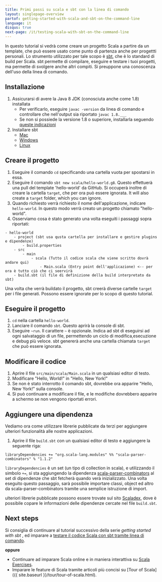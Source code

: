 ```yaml
---
title: Primi passi su scala e sbt con la linea di comando
layout: singlepage-overview
partof: getting-started-with-scala-and-sbt-on-the-command-line
language: it
disqus: true
next-page: /it/testing-scala-with-sbt-on-the-command-line
---
```


In questo tutorial si vedrà come creare un progetto Scala a partire da un template, che può essere usato come punto di partenza anche per progettti personali. 
Lo strumento utilizzato per tale scopo è [sbt](https://www.scala-sbt.org/1.x/docs/index.html), che è lo standard di build per Scala.
sbt permette di compilare, eseguire e testare i tuoi progetti, ma permette di svolgere anche altri compiti.
Si preuppone una conoscenza dell'uso della linea di comando.

## Installazione
1. Assicurarsi di avere la Java 8 JDK (conosciuta anche come 1.8) installata
    * Per verificarlo, eseguire `javac -version` da linea di comando e controllare che nell'output sia riportato
    `javac 1.8.___`
    * Se non si possiede la versione 1.8 o superiore, installarla seguendo [queste indicazioni](https://www.oracle.com/technetwork/java/javase/downloads/jdk8-downloads-2133151.html)
1. Installare sbt
    * [Mac](https://www.scala-sbt.org/1.x/docs/Installing-sbt-on-Mac.html)
    * [Windows](https://www.scala-sbt.org/1.x/docs/Installing-sbt-on-Windows.html)
    * [Linux](https://www.scala-sbt.org/1.x/docs/Installing-sbt-on-Linux.html)

## Creare il progetto
1. Eseguire il comando `cd` specificando una cartella vuota per spostarsi in essa.
1. Eseguire il comando `sbt new scala/hello-world.g8`. Questo effettuerà una pull del template 'hello-world' da GitHub.
    Si occuperà inoltre di creare la cartella `target`, che per ora può essere ignorata. 
It will also create a `target` folder, which you can ignore.
1. Quando richiesto verrà richiesto il nome dell'applicazione, indicare `hello-world`. In questo modo verrà creato un progetto chiamato "hello-world".
1. Osserviamo cosa è stato generato una volta eseguiti i passaggi sopra riportati:

```
- hello-world
    - project (sbt usa qusta cartella per installare e gestire plugins e dipendenze)
        - build.properties
    - src
        - main
            - scala (Tutto il codice scala che viene scritto dovrà andare qui)
                - Main.scala (Entry point dell'applicazione) <-- per ora è tutto ciò che ci seervirà
    - build.sbt (il file di definizione della build interpretato da sbt)
```

Una volta che verrà buildato il progetto, sbt creerà diverse cartelle `target` per i file generati. Possono essere ignorate per lo scopo di questo tutorial.

## Eseguire il progetto
1. `cd` nella cartella `hello-world`.
1. Lanciare il comando `sbt`. Questo aprirà la console di sbt.
1. Eseguire `~run`. Il carattere `~` è opzionale. Indica ad sbt di eseguirsi ad ogni salvataggio di un file, permettendo un ciclo di modifica,esecuzione e debug più veloce. sbt genererà anche una cartella chiamata `target` che può essere ignorata.

## Modificare il codice
1. Aprire il file `src/main/scala/Main.scala` in un qualsiasi editor di testo.
1. Modificare "Hello, World!" in "Hello, New York!"
1. Se non è stato interrotto il comando sbt, dovrebbe ora apparire "Hello, New York!" sulla console.
1. Si può continuare a modificare il file, e le modifiche dovrebbero apparire a schermo se non vengono riportati errori. 

## Aggiungere una dipendenza
Vediamo ora come utilizzare librerie pubblicate da terzi per aggiungere ulteriori funzionalità alle nostre applicazioni.

1. Aprire il file `build.sbt` con un qualsiasi editor di testo e aggiungere la seguente riga:

```
libraryDependencies += "org.scala-lang.modules" %% "scala-parser-combinators" % "1.1.2"
```
`libraryDependencies` è un set (un tipo di collection in scala), e utilizzando il simbolo `+=`,
si sta aggiungendo la dipendenza [scala-parser-combinators](https://github.com/scala/scala-parser-combinators) al set di dipendenze che sbt fetcherà quando verà inizializzato.
Una volta eseguito questo passaggio, sarà possibile importare classi, object ed altro da scala-parser-combinators tramite una semplice istruzione di import.

ulteriori librerie pubblicate possono essere trovate sul sito
[Scaladex](https://index.scala-lang.org/), dove è possibile copare le informazioni delle dipendenze cercate nel file `build.sbt`.

## Next steps

Si consiglia di continuare al tutorial successivo della serie  _getting started with sbt_ , ed imparare a [testare il codice Scala con sbt tramite linea di comando](testing-scala-with-sbt-on-the-command-line.html).

**oppure**

- Continuare ad imparare Scala online e in maniera interattiva su
 [Scala Exercises](https://www.scala-exercises.org/scala_tutorial).
- Imparare le feature di Scala tramite articoli più concisi su [Tour of Scala]({{ site.baseurl }}/tour/tour-of-scala.html).
